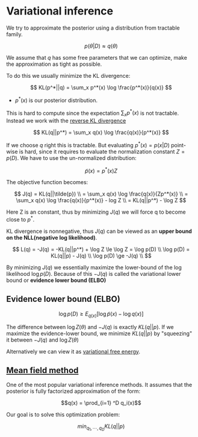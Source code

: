 # Variational inference
We try to approximate the posterior using a distribution from tractable family. 

$$
p(\theta|D) \approx q(\theta)
$$

We assume that $q$ has some free parameters that we can optimize,   make the approximation as tight as possible.

To do this we usually minimize the KL divergence:

$$
KL(p^*||q) = \sum_x p^*(x) \log \frac{p^*(x)}{q(x)}
$$
* $p^*(x)$ is our posterior distribution.

This is hard to compute since the expectation $\sum_x p^*(x)$ is not tractable. Instead we work with the [reverse KL divergence](forward_vs_reverse_kl_divergence.md)

$$
KL(q||p^*) = \sum_x q(x) \log \frac{q(x)}{p^*(x)}
$$

If we choose $q$ right this is tractable. But evaluating $p^*(x) = p(x|D)$ point-wise is hard, since it requires to evaluate the normalization constant $Z = p(D)$. We have to use the un-normalized distribution:

$$
\tilde{p}(x) = p^*(x)Z
$$

The objective function becomes:

$$
J(q) = KL(q||\tilde{p}) \\ 
= \sum_x q(x) \log \frac{q(x)}{Zp^*(x)} \\ 
= \sum_x q(x) \log \frac{q(x)}{p^*(x)} - log Z \\
= KL(q||p^*) - \log Z
$$

Here Z is an constant, thus by minimizing $J(q)$ we will force q to become close to $p^*$. 

KL divergence is nonnegative, thus $J(q)$ can be viewed as an **upper bound on the NLL(negative log likelihood)**. 

$$
L(q) = -J(q) = -KL(q||p^*) + \log Z \le \log Z = \log p(D) \\
\log p(D) = KL(q||p) - J(q) \\
\log p(D) \ge -J(q) \\
$$

By minimizing $J(q)$ we essentially maximize the lower-bound of the log likelihood $\log p(D)$. Because of this $-J(q)$ is called the variational lower bound or **evidence lower bound (ELBO)**

## Evidence lower bound (ELBO)
$$
\log p(D) \ge E_{q(x)}[\log \tilde{p}(x) - \log q(x)] 
$$

The difference between $\log Z(\theta)$ and $-J(q)$ is exactly $KL(q||p)$. If we maximize the evidence-lower bound, we minimize $KL(q||p)$ by "squeezing" it between $-J(q)$ and $\log Z(\theta)$

Alternatively we can view it as [variational free energy](variational_free_energy.md).

## [Mean field method](mean_field_method.md)
One of the most popular variational inference methods. It assumes that the posterior is fully factorized approximation of the form:

$$q(x) = \prod_{i=1} ^D q_i(x)$$

Our goal is to solve this optimization problem:

$$min_{q_1, \cdots, q_D } KL(q||p) $$